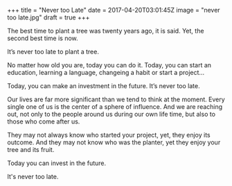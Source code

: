 +++
title = "Never too Late"
date = 2017-04-20T03:01:45Z
image = "never too late.jpg"
draft = true
+++

The best time to plant a tree was twenty years ago, it is said.
Yet, the second best time is now. 

It’s never too late to plant a tree.

No matter how old you are, today you can do it. Today, you can start an education, learning a language, changeing a habit or start a project...

Today, you can make an investment in the future. It’s never too late.

Our lives are far more significant than we tend to think at the moment. Every single one of us is the center of a sphere of influence. And we are reaching out, not only to the people around us during our own life time, but also to those who come after us.

They may not always know who started your project, yet, they enjoy its outcome. And they may not know who was the planter, yet they enjoy your tree and its fruit. 

Today you can invest in the future.

It's never too late.

